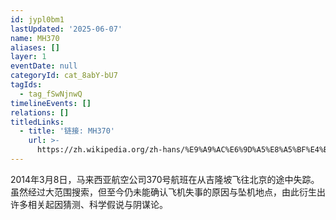 ```yaml
---
id: jypl0bm1
lastUpdated: '2025-06-07'
name: MH370
aliases: []
layer: 1
eventDate: null
categoryId: cat_8abY-bU7
tagIds:
  - tag_fSwNjnwQ
timelineEvents: []
relations: []
titledLinks:
  - title: '链接: MH370'
    url: >-
      https://zh.wikipedia.org/zh-hans/%E9%A9%AC%E6%9D%A5%E8%A5%BF%E4%BA%9A%E8%88%AA%E7%A9%BA370%E5%8F%B7%E7%8F%AD%E6%9C%BA%E7%A9%BA%E9%9A%BE
---
```

2014年3月8日，马来西亚航空公司370号航班在从吉隆坡飞往北京的途中失踪。虽然经过大范围搜索，但至今仍未能确认飞机失事的原因与坠机地点，由此衍生出许多相关起因猜测、科学假说与阴谋论。
